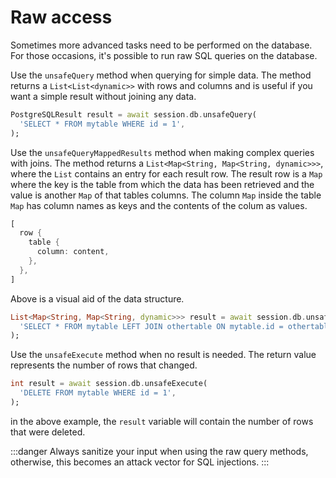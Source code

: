 # Raw access

Sometimes more advanced tasks need to be performed on the database. For those occasions, it's possible to run raw SQL queries on the database.

Use the `unsafeQuery` method when querying for simple data. The method returns a `List<List<dynamic>>` with rows and columns and is useful if you want a simple result without joining any data.

```dart
PostgreSQLResult result = await session.db.unsafeQuery(
  'SELECT * FROM mytable WHERE id = 1',
);
```

Use the `unsafeQueryMappedResults` method when making complex queries with joins. The method returns a `List<Map<String, Map<String, dynamic>>>`, where the `List` contains an entry for each result row. The result row is a `Map` where the key is the table from which the data has been retrieved and the value is another `Map` of that tables columns. The column `Map` inside the table `Map` has column names as keys and the contents of the colum as values.

``` dart
[
  row {
    table {
      column: content,
    },
  },
]
```

Above is a visual aid of the data structure.

```dart
List<Map<String, Map<String, dynamic>>> result = await session.db.unsafeQueryMappedResults(
  'SELECT * FROM mytable LEFT JOIN othertable ON mytable.id = othertable.mytableid',
);
```

Use the `unsafeExecute` method when no result is needed. The return value represents the number of rows that changed.

```dart
int result = await session.db.unsafeExecute(
  'DELETE FROM mytable WHERE id = 1',
);
```
in the above example, the `result` variable will contain the number of rows that were deleted.

:::danger
Always sanitize your input when using the raw query methods, otherwise, this becomes an attack vector for SQL injections.
:::
